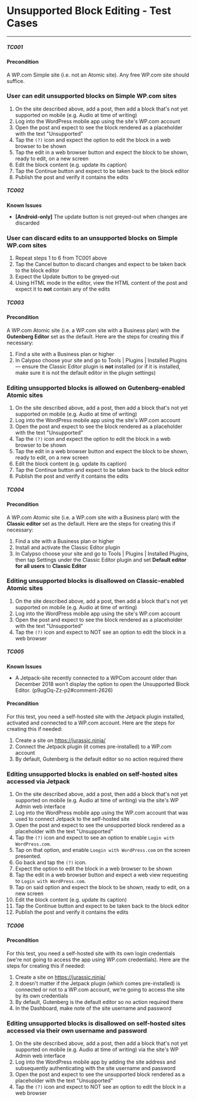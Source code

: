 # Unsupported Block Editing - Test Cases

--------------------------------------------------------------------------------

##### TC001

#### Precondition

A WP.com Simple site (i.e. not an Atomic site). Any free WP.com site should suffice.

### User can edit unsupported blocks on Simple WP.com sites

1. On the site described above, add a post, then add a block that's not yet supported on mobile (e.g. Audio at time of writing)
2. Log into the WordPress mobile app using the site's WP.com account
3. Open the post and expect to see the block rendered as a placeholder with the text "Unsupported"
4. Tap the `(?)` icon and expect the option to edit the block in a web browser to be shown
5. Tap the edit in a web browser button and expect the block to be shown, ready to edit, on a new screen
6. Edit the block content (e.g. update its caption)
7. Tap the Continue button and expect to be taken back to the block editor
8. Publish the post and verify it contains the edits


##### TC002

**Known Issues**
-  **[Android-only]** The update button is not greyed-out when changes are discarded

### User can discard edits to an unsupported blocks on Simple WP.com sites

1. Repeat steps 1 to 6 from TC001 above
2. Tap the Cancel button to discard changes and expect to be taken back to the block editor
3. Expect the Update button to be greyed-out
4. Using HTML mode in the editor, view the HTML content of the post and expect it to **not** contain any of the edits


##### TC003

#### Precondition

A WP.com Atomic site (i.e. a WP.com site with a Business plan) with the **Gutenberg Editor** set as the default. Here are the steps for creating this if necessary:

1. Find a site with a Business plan or higher
2. In Calypso choose your site and go to Tools | Plugins | Installed Plugins — ensure the Classic Editor plugin is **not** installed (or if it is installed, make sure it is not the default editor in the plugin settings)

### Editing unsupported blocks is allowed on Gutenberg-enabled Atomic sites

1. On the site described above, add a post, then add a block that's not yet supported on mobile (e.g. Audio at time of writing)
2. Log into the WordPress mobile app using the site's WP.com account
3. Open the post and expect to see the block rendered as a placeholder with the text "Unsupported"
4. Tap the `(?)` icon and expect the option to edit the block in a web browser to be shown
5. Tap the edit in a web browser button and expect the block to be shown, ready to edit, on a new screen
6. Edit the block content (e.g. update its caption)
7. Tap the Continue button and expect to be taken back to the block editor
8. Publish the post and verify it contains the edits


##### TC004

#### Precondition

A WP.com Atomic site (i.e. a WP.com site with a Business plan) with the **Classic editor** set as the default. Here are the steps for creating this if necessary:

1. Find a site with a Business plan or higher
2. Install and activate the Classic Editor plugin
3. In Calypso choose your site and go to Tools | Plugins | Installed Plugins, then tap Settings under the Classic Editor plugin and set **Default editor for all users** to **Classic Editor**

### Editing unsupported blocks is disallowed on Classic-enabled Atomic sites

1. On the site described above, add a post, then add a block that's not yet supported on mobile (e.g. Audio at time of writing)
2. Log into the WordPress mobile app using the site's WP.com account
3. Open the post and expect to see the block rendered as a placeholder with the text "Unsupported"
4. Tap the `(?)` icon and expect to NOT see an option to edit the block in a web browser


##### TC005

**Known Issues**
- A Jetpack-site recently connected to a WPCom account older than December 2018 won’t display the option to open the Unsupported Block Editor. (p9ugOq-Zz-p2#comment-2626)

#### Precondition

For this test, you need a self-hosted site with the Jetpack plugin installed, activated and connected to a WP.com account. Here are the steps for creating this if needed:

1. Create a site on https://jurassic.ninja/
2. Connect the Jetpack plugin (it comes pre-installed) to a WP.com account
3. By default, Gutenberg is the default editor so no action required there

### Editing unsupported blocks is enabled on self-hosted sites accessed via Jetpack

1. On the site described above, add a post, then add a block that's not yet supported on mobile (e.g. Audio at time of writing) via the site's WP Admin web interface
2. Log into the WordPress mobile app using the WP.com account that was used to connect Jetpack to the self-hosted site
3. Open the post and expect to see the unsupported block rendered as a placeholder with the text "Unsupported"
4. Tap the `(?)` icon and expect to see an option to enable `Login with WordPress.com`.
5. Tap on that option, and enable `Loogin with WordPress.com` on the screen presented.
4. Go back and tap the `(?)` icon.
5. Expect the option to edit the block in a web browser to be shown
6. Tap the edit in a web browser button and expect a web view requesting to `Login with WordPress.com`.
7. Tap on said option and expect the block to be shown, ready to edit, on a new screen
7. Edit the block content (e.g. update its caption)
8. Tap the Continue button and expect to be taken back to the block editor
9. Publish the post and verify it contains the edits


##### TC006

#### Precondition

For this test, you need a self-hosted site with its own login credentials (we're not going to access the app using WP.com credentials). Here are the steps for creating this if needed:

1. Create a site on https://jurassic.ninja/
2. It doesn't matter if the Jetpack plugin (which comes pre-installed) is connected or not to a WP.com account, we're going to access the site by its own credentials
3. By default, Gutenberg is the default editor so no action required there
4. In the Dashboard, make note of the site username and password

### Editing unsupported blocks is disallowed on self-hosted sites accessed via their own username and password

1. On the site described above, add a post, then add a block that's not yet supported on mobile (e.g. Audio at time of writing) via the site's WP Admin web interface
2. Log into the WordPress mobile app by adding the site address and subsequently authenticating with the site username and password
3. Open the post and expect to see the unsupported block rendered as a placeholder with the text "Unsupported"
4. Tap the `(?)` icon and expect to NOT see an option to edit the block in a web browser
